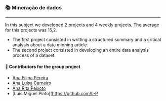 ### :books: Mineração de dados
***
In this subject we developed 2 projects and 4 weekly projects. The average for this projects was 15,2. 

- The first project consisted in writting a structured summary and a critical analysis about a data minning article.
- The second project consisted in developing an entire data analysis process of a dataset. 

#### :handshake: Contributors for the group project 
- [Ana Filipa Pereira](https://github.com/FilipaPereira00)
- [Ana Luísa Carneiro](https://github.com/Analucar)
- [Ana Rita Peixoto](https://github.com/rita-peixoto)
- [Luis Miguel Pinto](https://github.com/L-P
